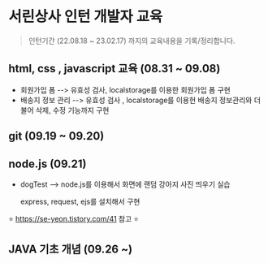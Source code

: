 # 서린상사 인턴 개발자 교육

> 인턴기간 (22.08.18 ~ 23.02.17) 까지의 교육내용을 기록/정리합니다.

## html, css , javascript 교육 (08.31 ~ 09.08)

 - 회원가입 폼 --> 유효성 검사, localstorage를 이용한 회원가입 폼 구현
 - 배송지 정보 관리 --> 유효성 검사 , localstorage를 이용헌 배송지 정보관리와 더불어 삭제, 수정 기능까지 구현
 
## git (09.19 ~ 09.20)


## node.js (09.21)

 - dogTest --> node.js를 이용해서 화면에 랜덤 강아지 사진 띄우기 실습
 
   express, request, ejs를 설치해서 구현
   
  ⭐ https://se-yeon.tistory.com/41 참고 ⭐
 
## JAVA 기초 개념 (09.26 ~)
   

